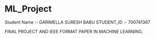 # ML_Project

Student Name :- GARIMELLA SURESH BABU
STUDENT_ID :- 700741367

FINAL PROJECT AND IEEE FORMAT PAPER IN MACHINE LEARNING.
